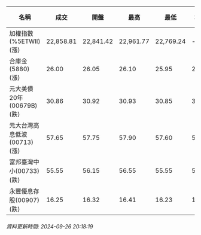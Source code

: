 | 名稱 | 成交 | 開盤 | 最高 | 最低 | 均價 | 成交金額(億) | 昨收 | 漲跌幅 | 漲跌 | 總量 | 昨量 | 振幅 |
| -------- | -------- | -------- | -------- |-------- | -------- | -------- |-------- |-------- |-------- | -------- | -------- |-------- |
|加權指數(%5ETWII) (漲)|22,858.81|22,841.42|22,961.77|22,769.24|-|4,342.43|22,761.60|0.43%|97.21|9,095,453|0|0.85%|
|合庫金(5880) (漲)|26.00|26.05|26.10|25.95|26.04|2.49|25.95|0.19%|0.05|9,568|11,050|0.58%|
|元大美債20年(00679B) (跌)|30.86|30.92|30.93|30.85|30.88|37.35|31.02|0.52%|0.16|120,957|89,338|0.26%|
|元大台灣高息低波(00713) (漲)|57.65|57.75|57.90|57.60|57.74|4.64|57.55|0.17%|0.10|8,045|9,812|0.52%|
|富邦臺灣中小(00733) (跌)|55.55|56.15|56.55|55.55|56.04|0.622|55.95|0.71%|0.40|1,110|1,160|1.79%|
|永豐優息存股(00907) (跌)|16.25|16.32|16.41|16.23|16.33|0.645|16.27|0.12%|0.02|3,951|4,160|1.11%|
###### 資料更新時間: 2024-09-26 20:18:19